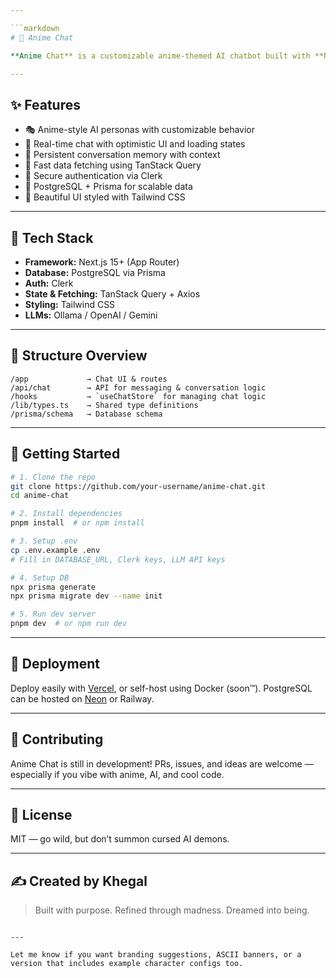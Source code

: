 ```yaml
---

```markdown
# 🧠 Anime Chat

**Anime Chat** is a customizable anime-themed AI chatbot built with **Next.js**, **Prisma**, **Clerk**, **Tailwind CSS**, and **TanStack Query**. It connects to LLMs like **OpenAI**, **Gemini**, or **Ollama**, enabling immersive real-time character-based conversations.

---
```


## ✨ Features

- 🎭 Anime-style AI personas with customizable behavior
- 💬 Real-time chat with optimistic UI and loading states
- 🧠 Persistent conversation memory with context
- 🚀 Fast data fetching using TanStack Query
- 🔐 Secure authentication via Clerk
- 💾 PostgreSQL + Prisma for scalable data
- 🎨 Beautiful UI styled with Tailwind CSS

---

## 🧱 Tech Stack

- **Framework:** Next.js 15+ (App Router)
- **Database:** PostgreSQL via Prisma
- **Auth:** Clerk
- **State & Fetching:** TanStack Query + Axios
- **Styling:** Tailwind CSS
- **LLMs:** Ollama / OpenAI / Gemini

---

## 📁 Structure Overview

```
/app             → Chat UI & routes  
/api/chat        → API for messaging & conversation logic  
/hooks           → `useChatStore` for managing chat logic  
/lib/types.ts    → Shared type definitions  
/prisma/schema   → Database schema  
```

---

## 🔧 Getting Started

```bash
# 1. Clone the repo
git clone https://github.com/your-username/anime-chat.git
cd anime-chat

# 2. Install dependencies
pnpm install  # or npm install

# 3. Setup .env
cp .env.example .env
# Fill in DATABASE_URL, Clerk keys, LLM API keys

# 4. Setup DB
npx prisma generate
npx prisma migrate dev --name init

# 5. Run dev server
pnpm dev  # or npm run dev
```

---

## 🚀 Deployment

Deploy easily with [Vercel](https://vercel.com), or self-host using Docker (soon™). PostgreSQL can be hosted on [Neon](https://neon.tech) or Railway.

---

## 🤝 Contributing

Anime Chat is still in development! PRs, issues, and ideas are welcome — especially if you vibe with anime, AI, and cool code.

---

## 📄 License

MIT — go wild, but don’t summon cursed AI demons.

---

## ✍️ Created by Khegal

> Built with purpose. Refined through madness. Dreamed into being.
```

---

Let me know if you want branding suggestions, ASCII banners, or a version that includes example character configs too.
